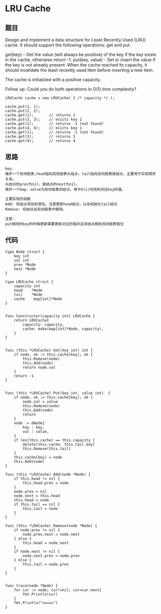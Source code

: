 # LRU Cache


## 题目

Design and implement a data structure for Least Recently Used (LRU) cache. It should support the following operations: get and put.

get(key) - Get the value (will always be positive) of the key if the key exists in the cache, otherwise return -1.
put(key, value) - Set or insert the value if the key is not already present. When the cache reached its capacity, it should invalidate the least recently used item before inserting a new item.

The cache is initialized with a positive capacity.

Follow up:
Could you do both operations in O(1) time complexity?

```
LRUCache cache = new LRUCache( 2 /* capacity */ );

cache.put(1, 1);
cache.put(2, 2);
cache.get(1);       // returns 1
cache.put(3, 3);    // evicts key 2
cache.get(2);       // returns -1 (not found)
cache.put(4, 4);    // evicts key 1
cache.get(1);       // returns -1 (not found)
cache.get(3);       // returns 3
cache.get(4);       // returns 4
```

## 思路

```
key: 
维护一个双向链表,head指向双向链表头结点，tail指向双向链表尾结点。主要用于实现顺序关系。
头结点的prev为nil，尾结点的next为nil。
维护一个map，value为双向链表的结点。用于O(1)内找到对应key的值。

主要实现的函数
Add: 将结点添加到首位。注意更新head结点，以及初始化tail结点
Remove: 将结点在双向链表中移除。

注意：
put相同的key的时候更新需要更新对应的值并且将结点移到双向链表首位
```

## 代码

```golang
type Node struct {
    key int
    val int
    prev *Node
    next *Node
}

type LRUCache struct {
    capacity int
    head    *Node
    tail    *Node
    cache    map[int]*Node
}


func Constructor(capacity int) LRUCache {
    return LRUCache{
        capacity: capacity,
        cache: make(map[int]*Node, capacity),
    }
}


func (this *LRUCache) Get(key int) int {
    if node, ok := this.cache[key]; ok {
        this.Remove(node)
        this.Add(node)
        return node.val
    }
    return -1
}


func (this *LRUCache) Put(key int, value int)  {
    if node, ok := this.cache[key]; ok {
        node.val = value
        this.Remove(node)
        this.Add(node)
        return
    }
    node := &Node{
        key : key,
        val : value,
    }
    if len(this.cache) == this.capacity {
        delete(this.cache, this.tail.key)
        this.Remove(this.tail)
    }
    this.cache[key] = node
    this.Add(node)
}

func (this *LRUCache) Add(node *Node) {
    if this.head != nil {
        this.head.prev = node
    }
    node.prev = nil
    node.next = this.head
    this.head = node
    if this.tail == nil {
        this.tail = node
    }
}

func (this *LRUCache) Remove(node *Node) {
    if node.prev != nil {
        node.prev.next = node.next  
    } else {
        this.head = node.next
    }
    if node.next != nil {
        node.next.prev = node.prev
    } else {
        this.tail = node.prev
    }
}


func trace(node *Node) {
    for cur := node; cur!=nil; cur=cur.next{
        fmt.Println(cur)
    }
    fmt.Println("=====")
}

```
